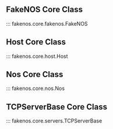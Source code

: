 ## FakeNOS Core Class

::: fakenos.core.fakenos.FakeNOS

## Host Core Class

::: fakenos.core.host.Host

## Nos Core Class

::: fakenos.core.nos.Nos

## TCPServerBase Core Class

::: fakenos.core.servers.TCPServerBase
